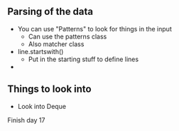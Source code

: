 ## Parsing of the data
- You can use "Patterns" to look for things in the input
  - Can use the patterns class
  - Also matcher class
- line.startswith()
  - Put in the starting stuff to define lines
-  

## Things to look into
- Look into Deque

Finish day 17